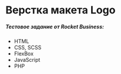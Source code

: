 # Верстка макета Logo

##### Тестовое задание от Rocket Business:

* HTML
* CSS, SCSS
* FlexBox
* JavaScript
* PHP


